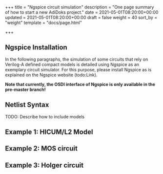 +++
title = "Ngspice circuit simulation"
description = "One page summary of how to start a new AdiDoks project."
date = 2021-05-01T08:20:00+00:00
updated = 2021-05-01T08:20:00+00:00
draft = false
weight = 40
sort_by = "weight"
template = "docs/page.html"

+++

## Ngspice Installation

In the following paragraphs, the simulation of some circuits that rely on Verilog-A defined compact models is detailed using Ngspice 
as an exemplary circuit simulator. 
For this purpose, please install Ngspice as is explained on the Ngspice website (todo:Link).

**Note that currently, the OSDI interface of Ngspice is only available in the pre-master branch!**

## Netlist Syntax 

TODO: Describe how to include models

## Example 1: HICUM/L2 Model

## Example 2: MOS circuit

## Example 3: Holger circuit

